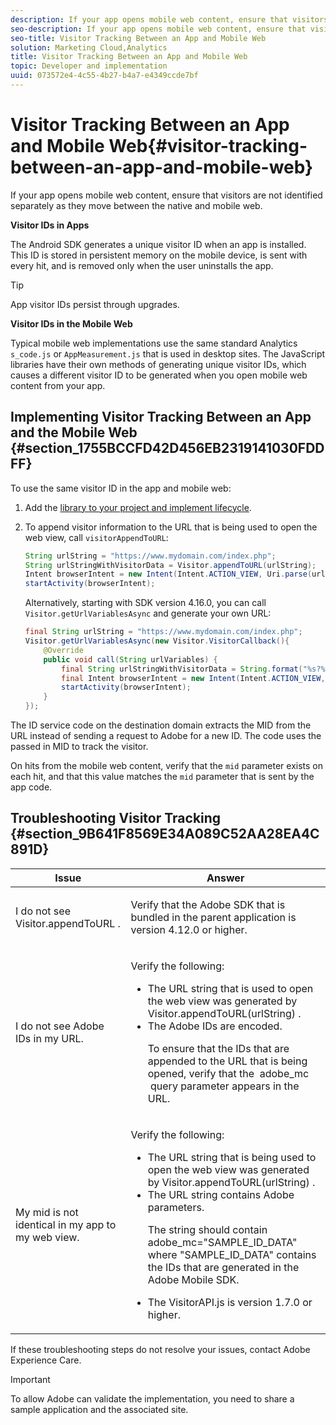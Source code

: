 ```yaml
---
description: If your app opens mobile web content, ensure that visitors are not identified separately as they move between the native and mobile web.
seo-description: If your app opens mobile web content, ensure that visitors are not identified separately as they move between the native and mobile web.
seo-title: Visitor Tracking Between an App and Mobile Web
solution: Marketing Cloud,Analytics
title: Visitor Tracking Between an App and Mobile Web
topic: Developer and implementation
uuid: 073572e4-4c55-4b27-b4a7-e4349ccde7bf
---
```


# Visitor Tracking Between an App and Mobile Web{#visitor-tracking-between-an-app-and-mobile-web}

If your app opens mobile web content, ensure that visitors are not identified separately as they move between the native and mobile web.

 **Visitor IDs in Apps**

The Android SDK generates a unique visitor ID when an app is installed. This ID is stored in persistent memory on the mobile device, is sent with every hit, and is removed only when the user uninstalls the app. 

>[!TIP]
>
>App visitor IDs persist through upgrades.

**Visitor IDs in the Mobile Web**

Typical mobile web implementations use the same standard Analytics `s_code.js` or `AppMeasurement.js` that is used in desktop sites. The JavaScript libraries have their own methods of generating unique visitor IDs, which causes a different visitor ID to be generated when you open mobile web content from your app.

## Implementing Visitor Tracking Between an App and the Mobile Web {#section_1755BCCFD42D456EB2319141030FDDFF}

To use the same visitor ID in the app and mobile web:

1. Add the [library to your project and implement lifecycle](../getting-started/dev-qs.md#concept_13176B6E37F547D6935E37125F457972). 
1. To append visitor information to the URL that is being used to open the web view, call `visitorAppendToURL`:

   ```java
   String urlString = "https://www.mydomain.com/index.php"; 
   String urlStringWithVisitorData = Visitor.appendToURL(urlString); 
   Intent browserIntent = new Intent(Intent.ACTION_VIEW, Uri.parse(urlStringWithVisitorData)); 
   startActivity(browserIntent);
   ```

   Alternatively, starting with SDK version 4.16.0, you can call `Visitor.getUrlVariablesAsync` and generate your own URL:

   ```java
   final String urlString = "https://www.mydomain.com/index.php"; 
   Visitor.getUrlVariablesAsync(new Visitor.VisitorCallback(){ 
       @Override 
       public void call(String urlVariables) { 
           final String urlStringWithVisitorData = String.format("%s?%s", urlString, urlVariables); 
           final Intent browserIntent = new Intent(Intent.ACTION_VIEW, Uri.parse(urlStringWithVisitorData)); 
           startActivity(browserIntent); 
       } 
   });
   ```

The ID service code on the destination domain extracts the MID from the URL instead of sending a request to Adobe for a new ID. The code uses the passed in MID to track the visitor.

On hits from the mobile web content, verify that the `mid` parameter exists on each hit, and that this value matches the `mid` parameter that is sent by the app code.

## Troubleshooting Visitor Tracking {#section_9B641F8569E34A089C52AA28EA4C891D}

<table id="table_49CAA00C9E594111B689F0B0C9350960"> 
 <thead> 
  <tr> 
   <th colname="col1" class="entry"> Issue </th> 
   <th colname="col2" class="entry"> Answer </th> 
  </tr> 
 </thead>
 <tbody> 
  <tr> 
   <td colname="col1"> <p>I do not see <span class="codeph"> Visitor.appendToURL </span>. </p> </td> 
   <td colname="col2"> <p> Verify that the Adobe SDK that is bundled in the parent application is version 4.12.0 or higher. </p> </td> 
  </tr> 
  <tr> 
   <td colname="col1"> <p>I do not see Adobe IDs in my URL. </p> </td> 
   <td colname="col2"> <p> Verify the following: 
     <ul id="ul_AED9EEA8870044CB94DC02187A8F2FE3"> 
      <li id="li_4BF02EF85AEF4D01BC31630B289CEF11"> The URL string that is used to open the web view was generated by <span class="codeph"> Visitor.appendToURL(urlString) </span>. </li> 
      <li id="li_02405034BCF14B55B9F1134B5B515222"> The Adobe IDs are encoded. <p>To ensure that the IDs that are appended to the URL that is being opened, verify that the&nbsp; <span class="codeph"> adobe_mc </span>&nbsp;query parameter appears in the URL. </p> </li> 
     </ul> </p> </td> 
  </tr> 
  <tr> 
   <td colname="col1"> <p>My <span class="codeph"> mid </span> is not identical in my app to my web view. </p> </td> 
   <td colname="col2"> <p> Verify the following: 
     <ul id="ul_4ED3CA3DC4B64ED195CE1DD82C77C096"> 
      <li id="li_7C4B6DD460A841BF82D3F6EBA15034E9"> The URL string that is being used to open the web view was generated by <span class="codeph"> Visitor.appendToURL(urlString) </span>. </li> 
      <li id="li_499B4B24E5F14B988D88222790BE59A1"> The URL string contains Adobe parameters. <p>The string should contain <span class="codeph"> adobe_mc="SAMPLE_ID_DATA" </span> where <span class="codeph"> "SAMPLE_ID_DATA" </span> contains the IDs that are generated in the Adobe Mobile SDK. </p> </li> 
      <li id="li_DCED5FE73F304205A01A76070BA61569">The <span class="codeph"> VisitorAPI.js </span> is version 1.7.0 or higher. </li> 
     </ul> </p> </td> 
  </tr> 
 </tbody> 
</table>

If these troubleshooting steps do not resolve your issues, contact Adobe Experience Care.

>[!IMPORTANT]
>
>To allow Adobe can validate the implementation, you need to share a sample application and the associated site.


